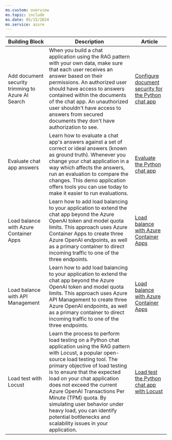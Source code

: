 ```yaml
---
ms.custom: overview
ms.topic: include
ms.date: 05/15/2024
ms.service: azure
---
```


| Building Block | Description | Article |
|----------------|-------------|---------------|
| Add document security trimming to Azure AI Search  |  When you build a chat application using the RAG pattern with your own data, make sure that each user receives an answer based on their permissions. An authorized user should have access to answers contained within the documents of the chat app. An unauthorized user shouldn't have access to answers from secured documents they don't have authorization to see. | [Configure document security for the Python chat app](../../python/get-started-app-chat-document-security-trim.md?toc=/azure/developer/ai/toc.json&bc=/azure/developer/ai/breadcrumb/toc.json) |
| Evaluate chat app answers | Learn how to evaluate a chat app's answers against a set of correct or ideal answers (known as ground truth). Whenever you change your chat application in a way which affects the answers, run an evaluation to compare the changes. This demo application offers tools you can use today to make it easier to run evaluations. | [Evaluate the Python chat app](../../python/get-started-app-chat-evaluations.md?toc=/azure/developer/ai/toc.json&bc=/azure/developer/ai/breadcrumb/toc.json) |
| Load balance with Azure Container Apps | Learn how to add load balancing to your application to extend the chat app beyond the Azure OpenAI token and model quota limits. This approach uses Azure Container Apps to create three Azure OpenAI endpoints, as well as a primary container to direct incoming traffic to one of the three endpoints. | [Load balance with Azure Container Apps](../../python/get-started-app-chat-scaling-with-azure-container-apps.md?toc=/azure/developer/ai/toc.json&bc=/azure/developer/ai/breadcrumb/toc.json) |
| Load balance with API Management | Learn how to add load balancing to your application to extend the chat app beyond the Azure OpenAI token and model quota limits. This approach uses Azure API Management to create three Azure OpenAI endpoints, as well as a primary container to direct incoming traffic to one of the three endpoints. | [Load balance with Azure Container Apps](../../python/get-started-app-chat-scaling-with-azure-api-management.md?toc=/azure/developer/ai/toc.json&bc=/azure/developer/ai/breadcrumb/toc.json) |
| Load test with Locust | Learn the process to perform load testing on a Python chat application using the RAG pattern with Locust, a popular open-source load testing tool. The primary objective of load testing is to ensure that the expected load on your chat application does not exceed the current Azure OpenAI Transactions Per Minute (TPM) quota. By simulating user behavior under heavy load, you can identify potential bottlenecks and scalability issues in your application. | [Load test the Python chat app with Locust](../../python/get-started-app-chat-app-load-test-locust.md?toc=/azure/developer/ai/toc.json&bc=/azure/developer/ai/breadcrumb/toc.json) |

<!--

### Secure Azure resources with passwordless connections

Application requests to most Azure services must be authenticated with keys or [passwordless connections](../passwordless-connections.md). Developers must be diligent to never expose the keys in an unsecure location. Anyone who gains access to the key is able to authenticate to the service. Passwordless authentication offers improved management and security benefits over the account key because there's no key (or connection string) to store.

### Add document security trimming to Azure AI Search

When you build a chat application using the RAG pattern with your own data, make sure that each user receives an answer based on their permissions. Follow the process in this article to [add document access control to your chat app](../../python/get-started-app-chat-document-security-trim.md).

An authorized user should have access to answers contained within the documents of the chat app. An unauthorized user shouldn't have access to answers from secured documents they don't have authorization to see.

### Evaluate chat app answers

Learn how to [evaluate a chat app's answers](../../python/get-started-app-chat-evaluations.md) against a set of correct or ideal answers (known as ground truth). Whenever you change your chat application in a way which affects the answers, run an evaluation to compare the changes. This demo application offers tools you can use today to make it easier to run evaluations.

### Load balance with Azure Container Apps 

Learn how to [add load balancing to your application](../../python/get-started-app-chat-scaling-with-azure-container-apps.md) to extend the chat app beyond the Azure OpenAI token and model quota limits. This approach uses Azure Container Apps to create three Azure OpenAI endpoints, as well as a primary container to direct incoming traffic to one of the three endpoints.

### Load balance with Azure API Management

Learn how to [add load balancing to your application](../../python/get-started-app-chat-scaling-with-azure-api-management.md) to extend the chat app beyond the Azure OpenAI token and model quota limits. This approach uses Azure API Management to create three Azure OpenAI endpoints, as well as a primary container to direct incoming traffic to one of the three endpoints.

### Load test with Locust

Learn the process to perform [load testing](../../python/get-started-app-chat-app-load-test-locust.md) on a Python chat application using the RAG pattern with Locust, a popular open-source load testing tool. The primary objective of load testing is to ensure that the expected load on your chat application does not exceed the current Azure OpenAI Transactions Per Minute (TPM) quota. By simulating user behavior under heavy load, you can identify potential bottlenecks and scalability issues in your application. This process is crucial for ensuring that your chat application remains responsive and reliable, even when faced with a high volume of user requests.

-->